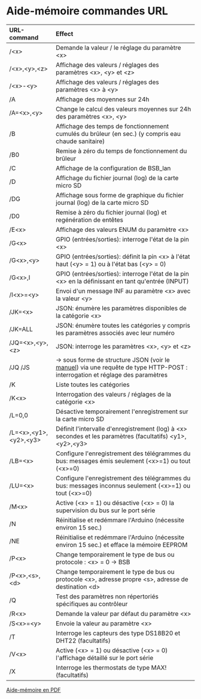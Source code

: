 # Aide-mémoire commandes URL #

| URL-command           | Effect                                                                   					|
|:----------------------|:--------------------------------------------------------------------------------------------------------------|
|  /\<x\>               | Demande la valeur / le réglage du paramètre \<x\>   									|
|  /\<x\>,\<y\>,\<z\>   | Affichage des valeurs / réglages des paramètres \<x\>, \<y\> et \<z\>   							|
|  /\<x\>-\<y\>         | Affichage des valeurs / réglages des paramètres \<x\> à \<y\>  								|
|  /A                   | Affichage des moyennes sur 24h											|
|  /A=\<x\>,\<y\>       | Change le calcul des valeurs moyennes sur 24h des paramètres \<x\>, \<y\>  						|
|  /B                   | Affichage des temps de fonctionnement cumulés du brûleur (en sec.) (y compris eau chaude sanitaire)  						|
|  /B0                  | Remise à zéro du temps de fonctionnement du brûleur 										|
|  /C                   | Affichage de la configuration de BSB_lan  										|
|  /D                   | Affichage du fichier journal (log) de la carte micro SD  									|
|  /DG                  | Affichage sous forme de graphique du fichier journal (log) de la carte micro SD  								|
|  /D0                  | Remise à zéro du fichier journal (log) et regénération de entêtes  										|
|  /E\<x\>              | Affichage des valeurs ENUM du paramètre \<x\>  									|
|  /G\<x\>              | GPIO (entrées/sorties): interroge l'état de la pin \<x\>  											|
|  /G\<x\>,\<y\>        | GPIO (entrées/sorties): définit la pin \<x\> à l'état haut (\<y\> = 1) ou à l'état bas (\<y\> = 0)  							|
|  /G\<x\>,I            | GPIO (entrées/sorties): interroge l'état de la pin \<x\> en la définissant en tant qu'entrée (INPUT)  								|
|  /I\<x\>=\<y\>        | Envoi d'un message INF au paramètre \<x\> avec la valeur \<y\>  							|
|  /JK=\<x\>        	| JSON: énumère les paramètres disponibles de la catégorie \<x\>  								|
|  /JK=ALL        	| JSON: énumère toutes les catégories y compris les paramètres associés avec leur numéro   						|
|  /JQ=\<x\>,\<y\>,\<z\>| JSON: interroge les paramètres \<x\>, \<y\> et \<z\>  								|
|  /JQ  /JS  		| → sous forme de structure JSON (voir le [manuel](https://1coderookie.github.io/BSB-LPB-LAN_EN/chap08.html#824-retrieving-and-controlling-via-json)) via une requête de type HTTP-POST : interrogation et réglage des paramètres  				|
|  /K                   | Liste toutes les catégories  												|
|  /K\<x\>              | Interrogation des valeurs / réglages de la catégorie \<x\>  								|
|  /L=0,0               | Désactive temporairement l'enregistrement sur la carte micro SD  								|
|  /L=\<x\>,\<y1\>,\<y2\>,\<y3\>       | Définit l'intervalle d'enregistrement (log) à \<x\> secondes et les paramètres (facultatifs) \<y1\>,\<y2\>,\<y3\>  	|
|  /LB=\<x\>            | Configure l'enregistrement des télégrammes du bus: messages émis seulement (\<x\>=1) ou tout (\<x\>=0)  				|
|  /LU=\<x\>            | Configure l'enregistrement des télégrammes du bus: messages inconnus seulement (\<x\>=1) ou tout (\<x\>=0)  					|
|  /M\<x\>              | Active (\<x\> = 1) ou désactive (\<x\> = 0) la supervision du bus sur le port série  						|
|  /N                   | Réinitialise et redémmare l'Arduino (nécessite environ 15 sec.)  								|
|  /NE                  | Réinitialise et redémmare l'Arduino (nécessite environ 15 sec.) et efface la mémoire EEPROM 						|
|  /P\<x\>              | Change temporairement le type de bus ou protocole : \<x\> = 0 → BSB | 1 → LPB | 2 → PPS  				|
|  /P\<x\>,\<s\>,\<d\>  | Change temporairement le type de bus ou protocole \<x\>, adresse propre \<s\>, adresse de destination \<d\>  				|
|  /Q                   | Test des paramètres non répertoriés spécifiques au contrôleur  								|
|  /R\<x\>              | Demande la valeur par défaut du paramètre \<x\>  									|
|  /S\<x\>=\<y\>        | Envoie la valeur <y> au paramètre \<x\>  										|
|  /T                   | Interroge les capteurs des type DS18B20 et DHT22 (facultatifs)  										|
|  /V\<x\>              | Active (\<x\> = 1) ou désactive (\<x\> = 0) l'affichage détaillé sur le port série  						|
|  /X                   | Interroge les thermostats de type MAX! (facultatifs)   										|


[Aide-mémoire en PDF](https://github.com/1coderookie/BSB-LPB-LAN_EN/raw/master/commandref/Cheatsheet_URL-commands_FR.pdf)



